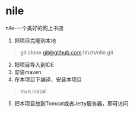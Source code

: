 # nile
nile-一个美好的网上书店


1. 把项目克隆到本地
> git clone git@github.com:hhzh/nile.git

2. 把项目导入到IDE
3. 安装maven
4. 在本项目下编译、安装本项目
> mvn install
5. 把本项目放到Tomcat或者Jetty服务器，即可访问
